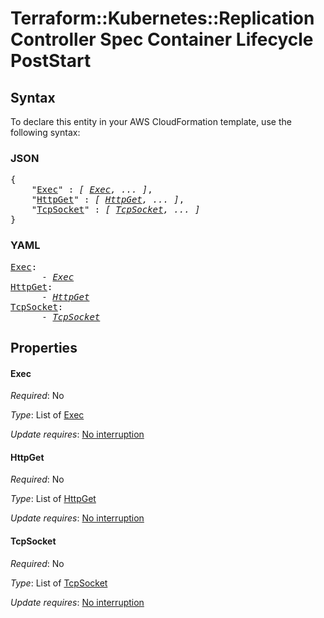 # Terraform::Kubernetes::ReplicationController Spec Container Lifecycle PostStart

## Syntax

To declare this entity in your AWS CloudFormation template, use the following syntax:

### JSON

<pre>
{
    "<a href="#exec" title="Exec">Exec</a>" : <i>[ <a href="spec-container-lifecycle-poststart-exec.md">Exec</a>, ... ]</i>,
    "<a href="#httpget" title="HttpGet">HttpGet</a>" : <i>[ <a href="spec-container-lifecycle-poststart-httpget.md">HttpGet</a>, ... ]</i>,
    "<a href="#tcpsocket" title="TcpSocket">TcpSocket</a>" : <i>[ <a href="spec-container-lifecycle-poststart-tcpsocket.md">TcpSocket</a>, ... ]</i>
}
</pre>

### YAML

<pre>
<a href="#exec" title="Exec">Exec</a>: <i>
      - <a href="spec-container-lifecycle-poststart-exec.md">Exec</a></i>
<a href="#httpget" title="HttpGet">HttpGet</a>: <i>
      - <a href="spec-container-lifecycle-poststart-httpget.md">HttpGet</a></i>
<a href="#tcpsocket" title="TcpSocket">TcpSocket</a>: <i>
      - <a href="spec-container-lifecycle-poststart-tcpsocket.md">TcpSocket</a></i>
</pre>

## Properties

#### Exec

_Required_: No

_Type_: List of <a href="spec-container-lifecycle-poststart-exec.md">Exec</a>

_Update requires_: [No interruption](https://docs.aws.amazon.com/AWSCloudFormation/latest/UserGuide/using-cfn-updating-stacks-update-behaviors.html#update-no-interrupt)

#### HttpGet

_Required_: No

_Type_: List of <a href="spec-container-lifecycle-poststart-httpget.md">HttpGet</a>

_Update requires_: [No interruption](https://docs.aws.amazon.com/AWSCloudFormation/latest/UserGuide/using-cfn-updating-stacks-update-behaviors.html#update-no-interrupt)

#### TcpSocket

_Required_: No

_Type_: List of <a href="spec-container-lifecycle-poststart-tcpsocket.md">TcpSocket</a>

_Update requires_: [No interruption](https://docs.aws.amazon.com/AWSCloudFormation/latest/UserGuide/using-cfn-updating-stacks-update-behaviors.html#update-no-interrupt)

